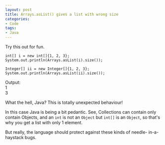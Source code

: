 ```yaml
---
layout: post
title: Arrays.asList() gives a list with wrong size
categories:
- Code
tags: 
- Java
---
```


Try this out for fun.

	int[] i = new int[]{1, 2, 3};  
	System.out.println(Arrays.asList(i).size());

	Integer[] ii = new Integer[]{1, 2, 3};  
	System.out.println(Arrays.asList(ii).size());  

Output:  
	1  
	3

What the hell, Java? This is totally unexpected behaviour!

In this case Java is being a bit pedantic. See, Collections can contain only
contain Objects, and an `int` is not an `Object` but `int[]` is an `Object`,
so that's why you get a list with only 1 element.

But really, the language should protect against these kinds of needle-
in-a-haystack bugs.

